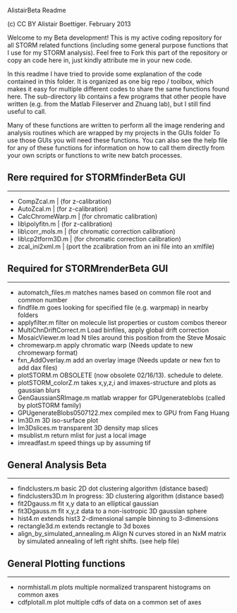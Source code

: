 AlistairBeta Readme

(c) CC BY Alistair Boettiger.   February 2013

Welcome to my Beta development!  This is my active coding repository for all STORM related functions (including some general purpose functions that I use for my STORM analysis).
Feel free to Fork this part of the repository or copy an code here in, just kindly attribute me in your new code.

In this readme I have tried to provide some explanation of the code contained in this folder.
It is organized as one big repo / toolbox, which makes it easy for multiple different codes to share the same functions found here.
The sub-directory lib contains a few programs that other people have written (e.g. from the Matlab Fileserver and Zhuang lab), but I still find useful to call.  

Many of these functions are written to perform all the image rendering and analysis routines which are wrapped by my projects in the GUIs folder
To use those GUIs you will need these functions.  You can also see the help file for any of these functions for information on how to call them directly from your own scripts or functions to write new batch processes.


## Rere required for STORMfinderBeta GUI
---------------------------------------------------------------------
- CompZcal.m  		| (for z-calibration)
- AutoZcal.m  		| (for z-calibration)
- CalcChromeWarp.m 	| (for chromatic calibration)
- lib\polyfitn.m  	| (for z-calibration)
- lib\corr_mols.m  	| (for chromatic correction calibration)
- lib\cp2tform3D.m 	| (for chromatic correction calibration)
- zcal_ini2xml.m 	| (port the zcalibration from an ini file into an xmlfile)


## Required for STORMrenderBeta GUI
---------------------------------------------------------------------
- automatch_files.m 			matches names based on common file root and common number
- findfile.m  					goes looking for specified file (e.g. warpmap) in nearby folders
- applyfilter.m   				filter on molecule list properties or custom combos thereor
- MultiChnDriftCorrect.m  		Load binfiles, apply global drift correction
- MosaicViewer.m    			load N tiles around this position from the Steve Mosaic
- chromewarp.m 					apply chromatic warp												(Needs update to new chromewarp format)
- fxn_AddOverlay.m 				add an overlay image 												(Needs update or new fxn to add dax files)
- plotSTORM.m 					OBSOLETE															(now obsolete 02/16/13).  schedule to delete.
- plotSTORM_colorZ.m 			takes x,y,z,i and imaxes-structure and plots as gaussian blurs
- GenGaussianSRImage.m 			matlab wrapper for GPUgenerateblobs (called by plotSTORM family)
- GPUgenerateBlobs0507122.mex 	 compiled mex to GPU from Fang Huang
- Im3D.m     					3D iso-surface plot
- Im3Dslices.m   				transparent 3D density map slices
- msublist.m  					return mlist for just a local image
- imreadfast.m 					speed things up by assuming tif


## General Analysis Beta
------------------------------------------------------------------------------
- findclusters.m  				basic 2D dot clustering algorithm (distance based)
- findclusters3D.m				In progress: 3D clustering algorithm (distance based)
- fit2Dgauss.m    				fit x,y data to an elliptical gaussian
- fit3Dgauss.m 					fit x,y,z data to a non-isotropic 3D gaussian sphere
- hist4.m 						extends hist3 2-dimensional sample binning to 3-dimensions
- rectangle3d.m					extends rectangle to 3d boxes
- align_by_simulated_annealing.m  Align N curves stored in an NxM matrix by simulated annealing of left right shifts.  (see help file)

## General Plotting functions
---------------------------------------------------------------------------------------
- normhistall.m 					plots multiple normalized transparent histograms on common axes
- cdfplotall.m 					plot multiple cdfs of data on a common set of axes
